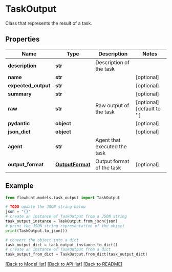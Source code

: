 # TaskOutput

Class that represents the result of a task.

## Properties

Name | Type | Description | Notes
------------ | ------------- | ------------- | -------------
**description** | **str** | Description of the task | 
**name** | **str** |  | [optional] 
**expected_output** | **str** |  | [optional] 
**summary** | **str** |  | [optional] 
**raw** | **str** | Raw output of the task | [optional] [default to '']
**pydantic** | **object** |  | [optional] 
**json_dict** | **object** |  | [optional] 
**agent** | **str** | Agent that executed the task | 
**output_format** | [**OutputFormat**](OutputFormat.md) | Output format of the task | [optional] 

## Example

```python
from flowhunt.models.task_output import TaskOutput

# TODO update the JSON string below
json = "{}"
# create an instance of TaskOutput from a JSON string
task_output_instance = TaskOutput.from_json(json)
# print the JSON string representation of the object
print(TaskOutput.to_json())

# convert the object into a dict
task_output_dict = task_output_instance.to_dict()
# create an instance of TaskOutput from a dict
task_output_from_dict = TaskOutput.from_dict(task_output_dict)
```
[[Back to Model list]](../README.md#documentation-for-models) [[Back to API list]](../README.md#documentation-for-api-endpoints) [[Back to README]](../README.md)


